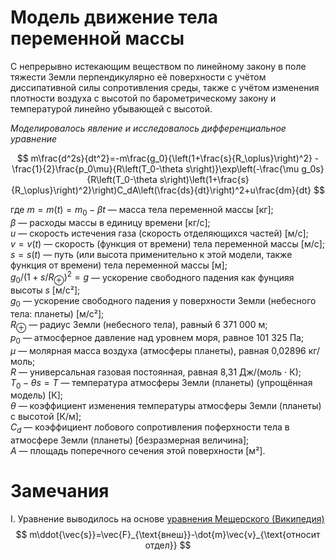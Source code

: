 # Модель движение тела переменной массы

С непрерывно истекающим веществом по линейному закону в поле тяжести Земли перпендикулярно её поверхности с учётом диссипативной силы сопротивления среды, также с учётом изменения плотности воздуха с высотой по барометрическому закону и температурой линейно убывающей с высотой.

*Моделировалось явление и исследовалось дифференциальное уравнение*

$$ m\frac{d^2s}{dt^2}=-m\frac{g_0}{\left(1+\frac{s}{R_\oplus}\right)^2} - \frac{1}{2}\frac{p_0\mu}{R\left(T_0-\theta s\right)}\exp\left(-\frac{\mu g_0s}{R\left(T_0-\theta s\right)\left(1+\frac{s}{R_\oplus}\right)^2}\right)C_dA\left(\frac{ds}{dt}\right)^2+u\frac{dm}{dt} $$

где
$m=m(t)=m_0-\beta t$ — масса тела переменной массы \[кг\];  
$\beta$ — расходы массы в единицу времени \[кг/с\];  
$u$ — скорость истечения газа (скорость отделяющихся частей) \[м/с\];  
$v=v(t)$ — скорость (функция от времени) тела переменной массы \[м/с\];  
$s=s(t)$ — путь (или высота применительно к этой модели, также функция от времени) тела переменной массы \[м\];  
$g_0/\left(1+s/R_\oplus\right)^2=g$ — ускорение свободного падения как фунцияя высоты $s$ \[м/с²\];  
$g_0$ — ускорение свободного падения у поверхности Земли (небесного тела: планеты) \[м/с²\];  
$R_\oplus$ — радиус Земли (небесного тела), равный  6 371 000 м;  
$p_0$ — атмосферное давление над уровнем моря, равное 101 325 Па;  
$\mu$ — молярная масса воздуха (атмосферы планеты), равная 0,02896 кг/моль;  
$R$ — универсальная газовая постоянная, равная 8,31 Дж/(моль ⋅ К);  
$T_0-\theta s=T$ — температура атмосферы Земли (планеты) (упрощённая модель) \[К\];  
$\theta$ — коэффициент изменения температуры атмосферы Земли (планеты) с высотой \[К/м\];  
$C_d$ — коэффициент лобового сопротивления поферхности тела в атмосфере Земли (планеты) \[безразмерная величина\];  
$A$ — площадь поперечного сечения этой поверхности \[м²\].  

# Замечания
I. Уравнение выводилось на основе [уравнения Мещерского (Википедия)](https://ru.wikipedia.org/wiki/Уравнение_Мещерского)
$$ m\ddot{\vec{s}}=\vec{F}_{\text{внеш}}-\dot{m}\vec{v}_{\text{относит отдел}} $$

